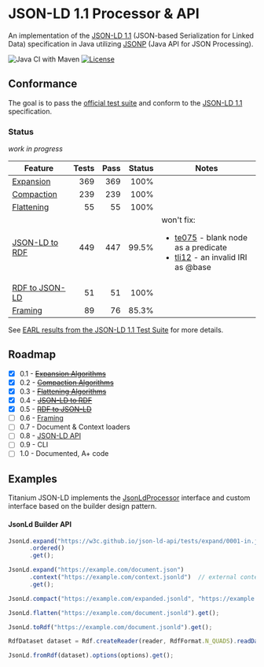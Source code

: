 # JSON-LD 1.1 Processor & API

An implementation of the [JSON-LD 1.1](https://www.w3.org/TR/json-ld/) (JSON-based Serialization for Linked Data) specification in Java utilizing [JSONP](https://javaee.github.io/jsonp/) (Java API for JSON Processing).

![Java CI with Maven](https://github.com/filip26/titanium-json-ld/workflows/Java%20CI%20with%20Maven/badge.svg)
[![License](https://img.shields.io/badge/License-Apache%202.0-blue.svg)](https://opensource.org/licenses/Apache-2.0)


## Conformance

The goal is to pass the [official test suite](https://github.com/w3c/json-ld-api/tree/master/tests) and conform to the [JSON-LD 1.1](https://www.w3.org/TR/json-ld/)  specification.

###  Status

*work in progress*

 Feature | Tests | Pass | Status | Notes
 --- | ---: | ---: | ---: | ---
[Expansion](https://www.w3.org/TR/json-ld/#expanded-document-form) | 369 |  369 | 100% | 
[Compaction](https://www.w3.org/TR/json-ld/#compacted-document-form) | 239 | 239 | 100% |
[Flattening](https://www.w3.org/TR/json-ld/#flattened-document-form) | 55 | 55 | 100% |
[JSON-LD to RDF](https://www.w3.org/TR/json-ld/#relationship-to-rdf) | 449 | 447 | 99.5% |  won't fix: <ul><li>[te075](https://w3c.github.io/json-ld-api/tests/toRdf-manifest#te075) - blank node as a predicate</li><li>[tli12](https://w3c.github.io/json-ld-api/tests/toRdf-manifest#tli12) - an invalid IRI as @base</li></ul>
[RDF to JSON-LD](https://www.w3.org/TR/json-ld/#relationship-to-rdf) | 51 | 51  | 100% | 
[Framing](https://www.w3.org/TR/json-ld11-framing/#framing) | 89 | 76 | 85.3% |

See [EARL results from the JSON-LD 1.1 Test Suite](https://w3c.github.io/json-ld-api/reports/#subj_Titanium_JSON_LD_Java) for more details.

## Roadmap

- [x] 0.1 - ~~[Expansion Algorithms](https://www.w3.org/TR/json-ld11-api/#expansion-algorithms)~~
- [x] 0.2 - ~~[Compaction Algorithms](https://www.w3.org/TR/json-ld11-api/#compaction-algorithms)~~
- [x] 0.3 - ~~[Flattening Algorithms](https://www.w3.org/TR/json-ld11-api/#flattening-algorithms)~~
- [x] 0.4 - ~~[JSON-LD to RDF](https://www.w3.org/TR/json-ld11-api/#deserialize-json-ld-to-rdf-algorithm)~~
- [x] 0.5 - ~~[RDF to JSON-LD](https://www.w3.org/TR/json-ld11-api/#serialize-rdf-as-json-ld-algorithm)~~
- [ ] 0.6 - [Framing](https://www.w3.org/TR/json-ld11-framing/)
- [ ] 0.7 - Document & Context loaders
- [ ] 0.8 - [JSON-LD API](https://www.w3.org/TR/json-ld11-api/#the-application-programming-interface)
- [ ] 0.9 - CLI
- [ ] 1.0 - Documented, A+ code

## Examples

Titanium JSON-LD implements the [JsonLdProcessor](https://www.w3.org/TR/json-ld11-api/#the-jsonldprocessor-interface) interface and custom interface based on the builder design pattern.

#### JsonLd Builder API 

```javascript
JsonLd.expand("https://w3c.github.io/json-ld-api/tests/expand/0001-in.jsonld")
      .ordered()
      .get();

JsonLd.expand("https://example.com/document.json")
      .context("https://example.com/context.jsonld")  // external context
      .get();

JsonLd.compact("https://example.com/expanded.jsonld", "https://example.com/context.jsonld").get();

JsonLd.flatten("https://example.com/document.jsonld").get();

JsonLd.toRdf("https://example.com/document.jsonld").get();

RdfDataset dataset = Rdf.createReader(reader, RdfFormat.N_QUADS).readDataset();

JsonLd.fromRdf(dataset).options(options).get();


```



